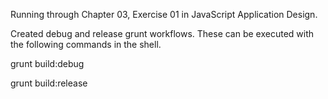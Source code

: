 Running through Chapter 03, Exercise 01 in JavaScript Application Design.  

Created debug and release grunt workflows.  These can be executed with the following commands in the shell.

grunt build:debug

grunt build:release
